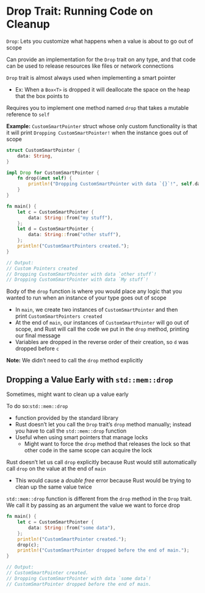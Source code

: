 # Drop Trait: Running Code on Cleanup

`Drop`: Lets you customize what happens when a value is about to go out of scope

Can provide an implementation for the `Drop` trait on any type, and that code can be used to release resources like files or network connections

`Drop` trait is almost always used when implementing a smart pointer

- Ex: When a `Box<T>` is dropped it will deallocate the space on the heap that the box points to

Requires you to implement one method named `drop` that takes a mutable reference to `self`

**Example:** `CustomSmartPointer` struct whose only custom functionality is that it will print `Dropping CustomSmartPointer!` when the instance goes out of scope

```rust
struct CustomSmartPointer {
    data: String,
}

impl Drop for CustomSmartPointer {
    fn drop(&mut self) {
        println!("Dropping CustomSmartPointer with data `{}`!", self.data);
    }
}

fn main() {
    let c = CustomSmartPointer {
        data: String::from("my stuff"),
    };
    let d = CustomSmartPointer {
        data: String::from("other stuff"),
    };
    println!("CustomSmartPointers created.");
}

// Output:
// Custom Pointers created
// Dropping CustomSmartPointer with data `other stuff`!
// Dropping CustomSmartPointer with data `My stuff`!
```

Body of the `drop` function is where you would place any logic that you wanted to run when an instance of your type goes out of scope

- In `main`, we create two instances of `CustomSmartPointer` and then print `CustomSmartPointers created`
- At the end of `main`, our instances of `CustomSmartPointer` will go out of scope, and Rust will call the code we put in the `drop` method, printing our final message
- Variables are dropped in the reverse order of their creation, so `d` was dropped before `c`

**Note:** We didn’t need to call the `drop` method explicitly

## Dropping a Value Early with `std::mem::drop`

Sometimes, might want to clean up a value early

To do so:`std::mem::drop` 

- function provided by the standard library
- Rust doesn’t let you call the `Drop` trait’s `drop` method manually; instead you have to call the `std::mem::drop` function
- Useful when using smart pointers that manage locks
    - Might want to force the `drop` method that releases the lock so that other code in the same scope can acquire the lock

Rust doesn’t let us call `drop` explicitly because Rust would still automatically call `drop` on the value at the end of `main`

- This would cause a *double free* error because Rust would be trying to clean up the same value twice

`std::mem::drop` function is different from the `drop` method in the `Drop` trait. We call it by passing as an argument the value we want to force drop

```rust
fn main() {
    let c = CustomSmartPointer {
        data: String::from("some data"),
    };
    println!("CustomSmartPointer created.");
    drop(c);
    println!("CustomSmartPointer dropped before the end of main.");
}

// Output: 
// CustomSmartPointer created.
// Dropping CustomSmartPointer with data `some data`!
// CustomSmartPointer dropped before the end of main.
```